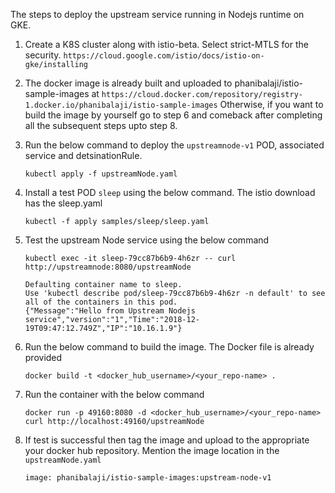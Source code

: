 The steps to deploy the upstream service running in Nodejs runtime on GKE. 

1. Create a K8S cluster along with istio-beta. Select strict-MTLS for the security.
   `https://cloud.google.com/istio/docs/istio-on-gke/installing`

2. The docker image is already built and uploaded to phanibalaji/istio-sample-images at 
   `https://cloud.docker.com/repository/registry-1.docker.io/phanibalaji/istio-sample-images`
    Otherwise, if you want to build the image by yourself go to step 6 and comeback after completing all the subsequent steps upto step 8.

3. Run the below command to deploy the `upstreamnode-v1` POD, associated service and detsinationRule.
   ```
   kubectl apply -f upstreamNode.yaml
   ```

4. Install a test POD `sleep` using the below command. The istio download has the sleep.yaml
   ``` 
   kubectl -f apply samples/sleep/sleep.yaml
   ```

5. Test the upstream Node service using the below command
   ```
   kubectl exec -it sleep-79cc87b6b9-4h6zr -- curl http://upstreamnode:8080/upstreamNode  

   Defaulting container name to sleep.
   Use 'kubectl describe pod/sleep-79cc87b6b9-4h6zr -n default' to see all of the containers in this pod.
   {"Message":"Hello from Upstream Nodejs service","version":"1","Time":"2018-12-19T09:47:12.749Z","IP":"10.16.1.9"}
   ```

6. Run the below command to build the image. The Docker file is already provided
   ```
   docker build -t <docker_hub_username>/<your_repo-name> .
   ```

7. Run the container with the below command
   ```
   docker run -p 49160:8080 -d <docker_hub_username>/<your_repo-name>
   curl http://localhost:49160/upstreamNode
   ```
   
8. If test is successful then tag the image and upload to the appropriate your docker hub repository.
   Mention the image location in the `upstreamNode.yaml`
   ```
   image: phanibalaji/istio-sample-images:upstream-node-v1
   ```